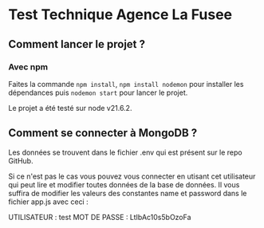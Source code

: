 # Test Technique Agence La Fusee

## Comment lancer le projet ?

### Avec npm

Faites la commande `npm install`, `npm install nodemon` pour installer les dépendances puis `nodemon start` pour lancer le projet.

Le projet a été testé sur node v21.6.2.

## Comment se connecter à MongoDB ?

Les données se trouvent dans le fichier .env qui est présent sur le repo GitHub.

Si ce n'est pas le cas vous pouvez vous connecter en utisant cet utilisateur qui peut lire et modifier toutes données de la base de données. Il vous suffira de modifier les valeurs des constantes name et password dans le fichier app.js avec ceci :

UTILISATEUR : test
MOT DE PASSE : LtIbAc10s5bOzoFa
